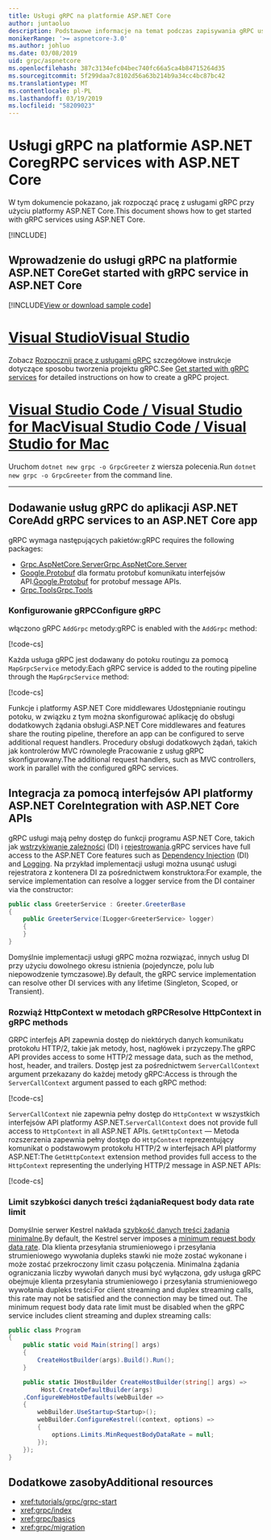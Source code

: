 ```yaml
---
title: Usługi gRPC na platformie ASP.NET Core
author: juntaoluo
description: Podstawowe informacje na temat podczas zapisywania gRPC usług z platformą ASP.NET Core.
monikerRange: '>= aspnetcore-3.0'
ms.author: johluo
ms.date: 03/08/2019
uid: grpc/aspnetcore
ms.openlocfilehash: 387c3134efc04bec740fc66a5ca4b84715264d35
ms.sourcegitcommit: 5f299daa7c8102d56a63b214b9a34cc4bc87bc42
ms.translationtype: MT
ms.contentlocale: pl-PL
ms.lasthandoff: 03/19/2019
ms.locfileid: "58209023"
---
```

# <a name="grpc-services-with-aspnet-core"></a><span data-ttu-id="ad23e-103">Usługi gRPC na platformie ASP.NET Core</span><span class="sxs-lookup"><span data-stu-id="ad23e-103">gRPC services with ASP.NET Core</span></span>

<span data-ttu-id="ad23e-104">W tym dokumencie pokazano, jak rozpocząć pracę z usługami gRPC przy użyciu platformy ASP.NET Core.</span><span class="sxs-lookup"><span data-stu-id="ad23e-104">This document shows how to get started with gRPC services using ASP.NET Core.</span></span>

[!INCLUDE[](~/includes/net-core-prereqs-all-3.0.md)]

## <a name="get-started-with-grpc-service-in-aspnet-core"></a><span data-ttu-id="ad23e-105">Wprowadzenie do usługi gRPC na platformie ASP.NET Core</span><span class="sxs-lookup"><span data-stu-id="ad23e-105">Get started with gRPC service in ASP.NET Core</span></span>

[!INCLUDE[View or download sample code](~/includes/grpc/download.md)]

# <a name="visual-studiotabvisual-studio"></a>[<span data-ttu-id="ad23e-106">Visual Studio</span><span class="sxs-lookup"><span data-stu-id="ad23e-106">Visual Studio</span></span>](#tab/visual-studio)

<span data-ttu-id="ad23e-107">Zobacz [Rozpocznij pracę z usługami gRPC](xref:tutorials/grpc/grpc-start) szczegółowe instrukcje dotyczące sposobu tworzenia projektu gRPC.</span><span class="sxs-lookup"><span data-stu-id="ad23e-107">See [Get started with gRPC services](xref:tutorials/grpc/grpc-start) for detailed instructions on how to create a gRPC project.</span></span>

# <a name="visual-studio-code--visual-studio-for-mactabvisual-studio-codevisual-studio-mac"></a>[<span data-ttu-id="ad23e-108">Visual Studio Code / Visual Studio for Mac</span><span class="sxs-lookup"><span data-stu-id="ad23e-108">Visual Studio Code / Visual Studio for Mac</span></span>](#tab/visual-studio-code+visual-studio-mac)

<span data-ttu-id="ad23e-109">Uruchom `dotnet new grpc -o GrpcGreeter` z wiersza polecenia.</span><span class="sxs-lookup"><span data-stu-id="ad23e-109">Run `dotnet new grpc -o GrpcGreeter` from the command line.</span></span>

---

## <a name="add-grpc-services-to-an-aspnet-core-app"></a><span data-ttu-id="ad23e-110">Dodawanie usług gRPC do aplikacji ASP.NET Core</span><span class="sxs-lookup"><span data-stu-id="ad23e-110">Add gRPC services to an ASP.NET Core app</span></span>

<span data-ttu-id="ad23e-111">gRPC wymaga następujących pakietów:</span><span class="sxs-lookup"><span data-stu-id="ad23e-111">gRPC requires the following packages:</span></span>

* [<span data-ttu-id="ad23e-112">Grpc.AspNetCore.Server</span><span class="sxs-lookup"><span data-stu-id="ad23e-112">Grpc.AspNetCore.Server</span></span>](https://www.nuget.org/packages/Grpc.AspNetCore.Server)
* <span data-ttu-id="ad23e-113">[Google.Protobuf](https://www.nuget.org/packages/Google.Protobuf/) dla formatu protobuf komunikatu interfejsów API.</span><span class="sxs-lookup"><span data-stu-id="ad23e-113">[Google.Protobuf](https://www.nuget.org/packages/Google.Protobuf/) for protobuf message APIs.</span></span>
* [<span data-ttu-id="ad23e-114">Grpc.Tools</span><span class="sxs-lookup"><span data-stu-id="ad23e-114">Grpc.Tools</span></span>](https://www.nuget.org/packages/Grpc.Tools/)

### <a name="configure-grpc"></a><span data-ttu-id="ad23e-115">Konfigurowanie gRPC</span><span class="sxs-lookup"><span data-stu-id="ad23e-115">Configure gRPC</span></span>

<span data-ttu-id="ad23e-116">włączono gRPC `AddGrpc` metody:</span><span class="sxs-lookup"><span data-stu-id="ad23e-116">gRPC is enabled with the `AddGrpc` method:</span></span>

[!code-cs[](~/tutorials/grpc/grpc-start/samples/GrpcStart/GrpcGreeter.Server/Startup.cs?name=snippet&highlight=5)]

<span data-ttu-id="ad23e-117">Każda usługa gRPC jest dodawany do potoku routingu za pomocą `MapGrpcService` metody:</span><span class="sxs-lookup"><span data-stu-id="ad23e-117">Each gRPC service is added to the routing pipeline through the `MapGrpcService` method:</span></span>

[!code-cs[](~/tutorials/grpc/grpc-start/samples/GrpcStart/GrpcGreeter.Server/Startup.cs?name=snippet&highlight=16-19)]

<span data-ttu-id="ad23e-118">Funkcje i platformy ASP.NET Core middlewares Udostępnianie routingu potoku, w związku z tym można skonfigurować aplikację do obsługi dodatkowych żądania obsługi.</span><span class="sxs-lookup"><span data-stu-id="ad23e-118">ASP.NET Core middlewares and features share the routing pipeline, therefore an app can be configured to serve additional request handlers.</span></span> <span data-ttu-id="ad23e-119">Procedury obsługi dodatkowych żądań, takich jak kontrolerów MVC równoległe Pracowanie z usług gRPC skonfigurowany.</span><span class="sxs-lookup"><span data-stu-id="ad23e-119">The additional request handlers, such as MVC controllers, work in parallel with the configured gRPC services.</span></span>

## <a name="integration-with-aspnet-core-apis"></a><span data-ttu-id="ad23e-120">Integracja za pomocą interfejsów API platformy ASP.NET Core</span><span class="sxs-lookup"><span data-stu-id="ad23e-120">Integration with ASP.NET Core APIs</span></span>

<span data-ttu-id="ad23e-121">gRPC usługi mają pełny dostęp do funkcji programu ASP.NET Core, takich jak [wstrzykiwanie zależności](xref:fundamentals/dependency-injection) (DI) i [rejestrowania](xref:fundamentals/logging/index).</span><span class="sxs-lookup"><span data-stu-id="ad23e-121">gRPC services have full access to the ASP.NET Core features such as [Dependency Injection](xref:fundamentals/dependency-injection) (DI) and [Logging](xref:fundamentals/logging/index).</span></span> <span data-ttu-id="ad23e-122">Na przykład implementacji usługi można usunąć usługi rejestratora z kontenera DI za pośrednictwem konstruktora:</span><span class="sxs-lookup"><span data-stu-id="ad23e-122">For example, the service implementation can resolve a logger service from the DI container via the constructor:</span></span>

```csharp
public class GreeterService : Greeter.GreeterBase
{
    public GreeterService(ILogger<GreeterService> logger)
    {
    }
}
```

<span data-ttu-id="ad23e-123">Domyślnie implementacji usługi gRPC można rozwiązać, innych usług DI przy użyciu dowolnego okresu istnienia (pojedyncze, polu lub niepowodzenie tymczasowe).</span><span class="sxs-lookup"><span data-stu-id="ad23e-123">By default, the gRPC service implementation can resolve other DI services with any lifetime (Singleton, Scoped, or Transient).</span></span>

### <a name="resolve-httpcontext-in-grpc-methods"></a><span data-ttu-id="ad23e-124">Rozwiąż HttpContext w metodach gRPC</span><span class="sxs-lookup"><span data-stu-id="ad23e-124">Resolve HttpContext in gRPC methods</span></span>

<span data-ttu-id="ad23e-125">GRPC interfejs API zapewnia dostęp do niektórych danych komunikatu protokołu HTTP/2, takie jak metody, host, nagłówek i przyczepy.</span><span class="sxs-lookup"><span data-stu-id="ad23e-125">The gRPC API provides access to some HTTP/2 message data, such as the method, host, header, and trailers.</span></span> <span data-ttu-id="ad23e-126">Dostęp jest za pośrednictwem `ServerCallContext` argument przekazany do każdej metody gRPC:</span><span class="sxs-lookup"><span data-stu-id="ad23e-126">Access is through the `ServerCallContext` argument passed to each gRPC method:</span></span>

[!code-cs[](~/tutorials/grpc/grpc-start/samples/GrpcStart/GrpcGreeter.Server/Services/GreeterService.cs?highlight=3-4&name=snippet)]

<span data-ttu-id="ad23e-127">`ServerCallContext` nie zapewnia pełny dostęp do `HttpContext` w wszystkich interfejsów API platformy ASP.NET.</span><span class="sxs-lookup"><span data-stu-id="ad23e-127">`ServerCallContext` does not provide full access to `HttpContext` in all ASP.NET APIs.</span></span> <span data-ttu-id="ad23e-128">`GetHttpContext` — Metoda rozszerzenia zapewnia pełny dostęp do `HttpContext` reprezentujący komunikat o podstawowym protokołu HTTP/2 w interfejsach API platformy ASP.NET:</span><span class="sxs-lookup"><span data-stu-id="ad23e-128">The `GetHttpContext` extension method provides full access to the `HttpContext` representing the underlying HTTP/2 message in ASP.NET APIs:</span></span>

[!code-cs[](~/tutorials/grpc/grpc-start/samples/GrpcStart/GrpcGreeter.Server/Services/GreeterService.cs?name=snippet1)]

### <a name="request-body-data-rate-limit"></a><span data-ttu-id="ad23e-129">Limit szybkości danych treści żądania</span><span class="sxs-lookup"><span data-stu-id="ad23e-129">Request body data rate limit</span></span>

<span data-ttu-id="ad23e-130">Domyślnie serwer Kestrel nakłada [szybkość danych treści żądania minimalne](
<xref:Microsoft.AspNetCore.Server.Kestrel.Core.KestrelServerLimits.MinRequestBodyDataRate>).</span><span class="sxs-lookup"><span data-stu-id="ad23e-130">By default, the Kestrel server imposes a [minimum request body data rate](
<xref:Microsoft.AspNetCore.Server.Kestrel.Core.KestrelServerLimits.MinRequestBodyDataRate>).</span></span> <span data-ttu-id="ad23e-131">Dla klienta przesyłania strumieniowego i przesyłania strumieniowego wywołania dupleks stawki nie może zostać wykonane i może zostać przekroczony limit czasu połączenia. Minimalna żądania ograniczania liczby wywołań danych musi być wyłączona, gdy usługa gRPC obejmuje klienta przesyłania strumieniowego i przesyłania strumieniowego wywołania dupleks treści:</span><span class="sxs-lookup"><span data-stu-id="ad23e-131">For client streaming and duplex streaming calls, this rate may not be satisfied and the connection may be timed out. The minimum request body data rate limit must be disabled when the gRPC service includes client streaming and duplex streaming calls:</span></span>

```csharp
public class Program
{
    public static void Main(string[] args)
    {
        CreateHostBuilder(args).Build().Run();
    }

    public static IHostBuilder CreateHostBuilder(string[] args) =>
         Host.CreateDefaultBuilder(args)
    .ConfigureWebHostDefaults(webBuilder =>
    {
        webBuilder.UseStartup<Startup>();
        webBuilder.ConfigureKestrel((context, options) =>
        {
            options.Limits.MinRequestBodyDataRate = null;
        });
    });
}
```

## <a name="additional-resources"></a><span data-ttu-id="ad23e-132">Dodatkowe zasoby</span><span class="sxs-lookup"><span data-stu-id="ad23e-132">Additional resources</span></span>

* <xref:tutorials/grpc/grpc-start>
* <xref:grpc/index>
* <xref:grpc/basics>
* <xref:grpc/migration>
